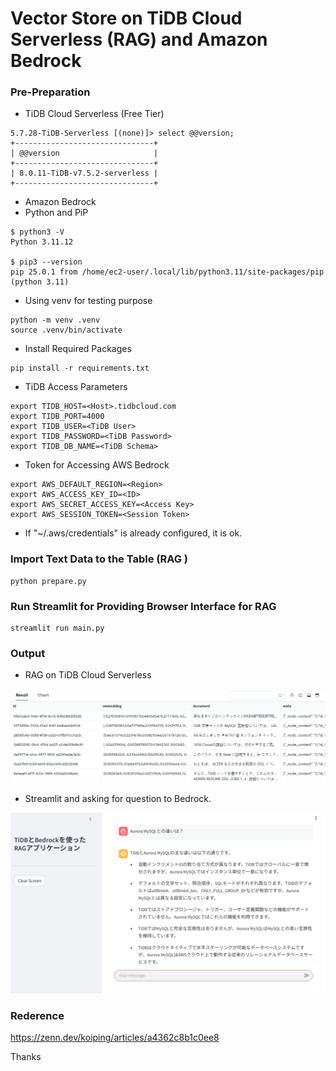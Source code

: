 # Vector Store on TiDB Cloud Serverless (RAG) and Amazon Bedrock


### Pre-Preparation

- TiDB Cloud Serverless (Free Tier)
```
5.7.28-TiDB-Serverless [(none)]> select @@version;
+-------------------------------+
| @@version                     |
+-------------------------------+
| 8.0.11-TiDB-v7.5.2-serverless |
+-------------------------------+
```
- Amazon Bedrock
- Python and PiP
```
$ python3 -V
Python 3.11.12

$ pip3 --version
pip 25.0.1 from /home/ec2-user/.local/lib/python3.11/site-packages/pip (python 3.11)

```

- Using venv for testing purpose

```
python -m venv .venv
source .venv/bin/activate
```
- Install Required Packages 

```
pip install -r requirements.txt
```

- TiDB Access Parameters

```
export TIDB_HOST=<Host>.tidbcloud.com
export TIDB_PORT=4000
export TIDB_USER=<TiDB User>
export TIDB_PASSWORD=<TiDB Password>
export TIDB_DB_NAME=<TiDB Schema>
```

- Token for Accessing AWS Bedrock

```
export AWS_DEFAULT_REGION=<Region>
export AWS_ACCESS_KEY_ID=<ID>
export AWS_SECRET_ACCESS_KEY=<Access Key>
export AWS_SESSION_TOKEN=<Session Token>
```
* If "~/.aws/credentials" is already configured, it is ok.

### Import Text Data to the Table (RAG )

```
python prepare.py
```

### Run Streamlit for Providing Browser Interface for RAG

```
streamlit run main.py
```

### Output

- RAG on TiDB Cloud Serverless
<img src="https://github.com/rdbms-at-twitter/distribution_databases/blob/main/tidb/llm/img/TiDB-Cloud-Serverless.png" alt="TiDB Cloud" title="TiDB Cloud">

- Streamlit and asking for question to Bedrock.
<img src="https://github.com/rdbms-at-twitter/distribution_databases/blob/main/tidb/llm/img/RAG.png" alt="streamlit" title="streamlit">


### Rederence 

https://zenn.dev/koiping/articles/a4362c8b1c0ee8

Thanks
